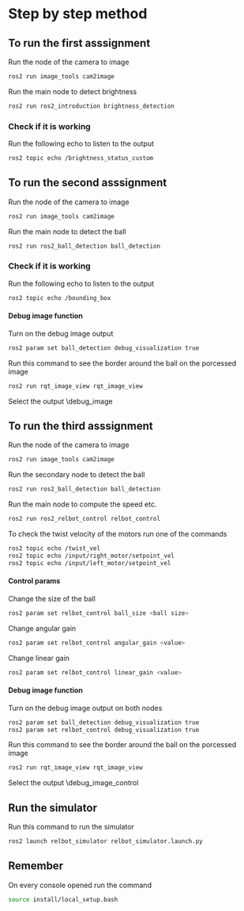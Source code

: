 # Step by step method
## To run the first asssignment 

Run the node of the camera to image
```bash
ros2 run image_tools cam2image
```
Run the main node to detect brightness
```bash
ros2 run ros2_introduction brightness_detection
```

### Check if it is working
Run the following echo to listen to the output
```bash
ros2 topic echo /brightness_status_custom
```


## To run the second asssignment

Run the node of the camera to image
```bash
ros2 run image_tools cam2image
```

Run the main node to detect the ball
```bash
ros2 run ros2_ball_detection ball_detection
```

### Check if it is working
Run the following echo to listen to the output
```bash
ros2 topic echo /bounding_box
```

#### Debug image function
Turn on the debug image output
```bash
ros2 param set ball_detection debug_visualization true
```

Run this command to see the border around the ball on the porcessed image
```bash
ros2 run rqt_image_view rqt_image_view
```
Select the output \debug_image


## To run the third asssignment
Run the node of the camera to image
```bash
ros2 run image_tools cam2image
```

Run the secondary node to detect the ball
```bash
ros2 run ros2_ball_detection ball_detection
```

Run the main node to compute the speed etc.
```bash
ros2 run ros2_relbot_control relbot_control
```

To check the twist velocity of the motors run one of the commands
```bash
ros2 topic echo /twist_vel
ros2 topic echo /input/right_motor/setpoint_vel
ros2 topic echo /input/left_motor/setpoint_vel
```

#### Control params
Change the size of the ball
```bash
ros2 param set relbot_control ball_size <ball size>
```

Change angular gain 
```bash
ros2 param set relbot_control angular_gain <value>
```

Change linear gain 
```bash
ros2 param set relbot_control linear_gain <value>
```

#### Debug image function
Turn on the debug image output on both nodes
```bash
ros2 param set ball_detection debug_visualization true
ros2 param set relbot_control debug_visualization true
```

Run this command to see the border around the ball on the porcessed image
```bash
ros2 run rqt_image_view rqt_image_view
```
Select the output \debug_image_control

## Run the simulator
Run this command to run the simulator
```bash
ros2 launch relbot_simulator relbot_simulator.launch.py
```

## Remember 
On every console opened run the command
```bash
source install/local_setup.bash
```